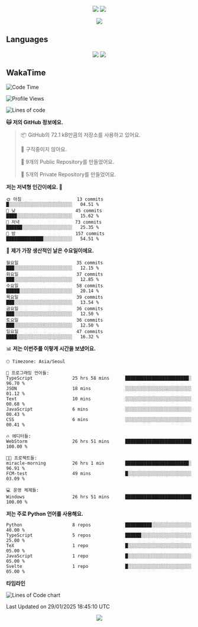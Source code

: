<p align='center'>
 <img src="https://github.com/seohokim-hoya/seohokim-hoya/blob/main/profile-3d-contrib/profile-night-green.svg"/>
<img src="https://capsule-render.vercel.app/api?type=waving&color=gradient&height=225&section=header&text=HoyaKim&fontSize=90&animation=fadeIn&fontAlignY=38"/>
</p>

<div align='center' width='100%'>
<img src="https://hits.seeyoufarm.com/api/count/incr/badge.svg?url=https%3A%2F%2Fgithub.com%2Fseohokim-hoya&count_bg=%2379C83D&title_bg=%23555555&icon=&icon_color=%23E7E7E7&title=hits&edge_flat=false"/>
</div>

## Languages
<p align='center'>
<img align='center' src="https://github-readme-stats-zeta-azure-78.vercel.app/api/top-langs/?username=seohokim-hoya&langs_count=18&theme=dracula">
<img align='center' src="https://github-readme-stats.vercel.app/api/wakatime?username=hoyakim&langs_count=18&theme=dracula">
</p>




## WakaTime
<!--START_SECTION:waka-->
![Code Time](http://img.shields.io/badge/Code%20Time-81%20hrs%2029%20mins-blue)

![Profile Views](http://img.shields.io/badge/Profile%20Views-0-blue)

![Lines of code](https://img.shields.io/badge/%EC%A0%80%EB%8A%94%20%EC%97%AC%ED%83%9C%EA%B9%8C%EC%A7%80%20-1.4%20million%20%EC%A4%84%EC%9D%98%20%EC%BD%94%EB%93%9C%EB%A5%BC%20%EC%9E%91%EC%84%B1%ED%96%88%EC%96%B4%EC%9A%94.-blue)

**🐱 저의 GitHub 정보에요.** 

> 📦 GitHub의 72.1 kB만큼의 저장소를 사용하고 있어요. 
 > 
> 🚫 구직중이지 않아요.
 > 
> 📜 9개의 Public Repository를 만들었어요. 
 > 
> 🔑 5개의 Private Repository를 만들었어요. 
 > 
**저는 저녁형 인간이에요. 🦉** 

```text
🌞 아침                     13 commits          █░░░░░░░░░░░░░░░░░░░░░░░░   04.51 % 
🌆 낮　                     45 commits          ████░░░░░░░░░░░░░░░░░░░░░   15.62 % 
🌃 저녁                     73 commits          ██████░░░░░░░░░░░░░░░░░░░   25.35 % 
🌙 밤　                     157 commits         ██████████████░░░░░░░░░░░   54.51 % 
```
📅 **제가 가장 생산적인 날은 수요일이에요.** 

```text
월요일                      35 commits          ███░░░░░░░░░░░░░░░░░░░░░░   12.15 % 
화요일                      37 commits          ███░░░░░░░░░░░░░░░░░░░░░░   12.85 % 
수요일                      58 commits          █████░░░░░░░░░░░░░░░░░░░░   20.14 % 
목요일                      39 commits          ███░░░░░░░░░░░░░░░░░░░░░░   13.54 % 
금요일                      36 commits          ███░░░░░░░░░░░░░░░░░░░░░░   12.50 % 
토요일                      36 commits          ███░░░░░░░░░░░░░░░░░░░░░░   12.50 % 
일요일                      47 commits          ████░░░░░░░░░░░░░░░░░░░░░   16.32 % 
```


📊 **저는 이번주를 이렇게 시간을 보냈어요.** 

```text
🕑︎ Timezone: Asia/Seoul

💬 프로그래밍 언어들: 
TypeScript               25 hrs 58 mins      ████████████████████████░   96.70 % 
JSON                     18 mins             ░░░░░░░░░░░░░░░░░░░░░░░░░   01.12 % 
Text                     10 mins             ░░░░░░░░░░░░░░░░░░░░░░░░░   00.68 % 
JavaScript               6 mins              ░░░░░░░░░░░░░░░░░░░░░░░░░   00.43 % 
CSS                      6 mins              ░░░░░░░░░░░░░░░░░░░░░░░░░   00.41 % 

🔥 에디터들: 
WebStorm                 26 hrs 51 mins      █████████████████████████   100.00 % 

🐱‍💻 프로젝트들: 
miracle-morning          26 hrs 1 min        ████████████████████████░   96.91 % 
FCM-test                 49 mins             █░░░░░░░░░░░░░░░░░░░░░░░░   03.09 % 

💻 운영 체제들: 
Windows                  26 hrs 51 mins      █████████████████████████   100.00 % 
```

**저는 주로 Python 언어를 사용해요.** 

```text
Python                   8 repos             ██████████░░░░░░░░░░░░░░░   40.00 % 
TypeScript               5 repos             ██████░░░░░░░░░░░░░░░░░░░   25.00 % 
TeX                      1 repo              █░░░░░░░░░░░░░░░░░░░░░░░░   05.00 % 
JavaScript               1 repo              █░░░░░░░░░░░░░░░░░░░░░░░░   05.00 % 
Svelte                   1 repo              █░░░░░░░░░░░░░░░░░░░░░░░░   05.00 % 
```



**타임라인**

![Lines of Code chart](https://raw.githubusercontent.com/seohokim-hoya/seohokim-hoya/main/assets/bar_graph.png)


 Last Updated on 29/01/2025 18:45:10 UTC
<!--END_SECTION:waka-->

<p align='center'>
<img src="https://capsule-render.vercel.app/api?type=waving&section=footer&color=gradient"/>
</p>

<!--
**ho-ya-kim/ho-ya-kim** is a ✨ _special_ ✨ repository because its `README.md` (this file) appears on your GitHub profile.

Here are some ideas to get you started:

- 🔭 I’m currently working on ...
- 🌱 I’m currently learning ...
- 👯 I’m looking to collaborate on ...
- 🤔 I’m looking for help with ...
- 💬 Ask me about ...
- 📫 How to reach me: ...
- 😄 Pronouns: ...
- ⚡ Fun fact: ...
-->
